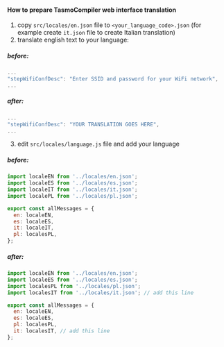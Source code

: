 #### How to prepare TasmoCompiler web interface translation

1. copy `src/locales/en.json` file to `<your_language_code>.json` (for example create `it.json` file to create Italian translation)
2. translate english text to your language:

##### before: 
```javascript
...
"stepWifiConfDesc": "Enter SSID and password for your WiFi network",
...
```

##### after:
```javascript
...
"stepWifiConfDesc": "YOUR TRANSLATION GOES HERE",
...
```


3. edit `src/locales/language.js` file and add your language

##### before:
```javascript
import localeEN from '../locales/en.json';
import localeES from '../locales/es.json';
import localeIT from '../locales/it.json';
import localePL from '../locales/pl.json';

export const allMessages = {
  en: localeEN,
  es: localeES,
  it: localeIT,
  pl: localesPL,
};
```

##### after:
```javascript
import localeEN from '../locales/en.json';
import localeES from '../locales/es.json';
import localesPL from '../locales/pl.json';
import localesIT from '../locales/it.json'; // add this line 

export const allMessages = {
  en: localeEN,
  es: localeES,
  pl: localesPL,
  it: localesIT, // add this line
};
```
